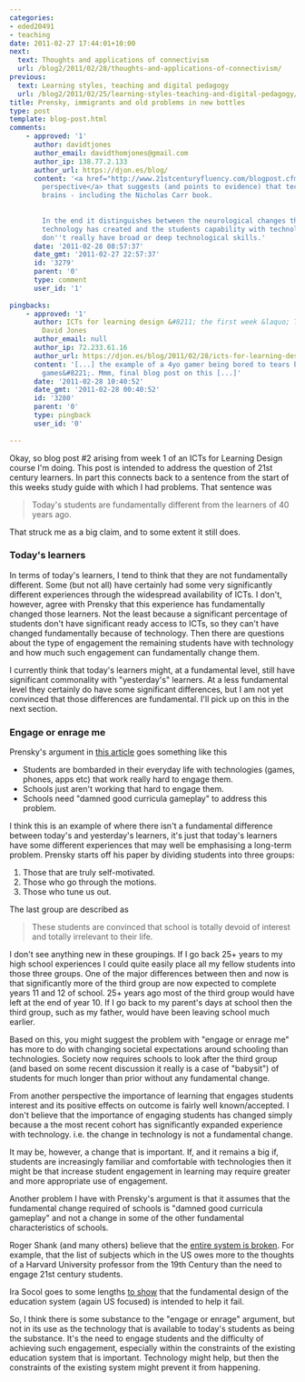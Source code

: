 ```yaml
---
categories:
- eded20491
- teaching
date: 2011-02-27 17:44:01+10:00
next:
  text: Thoughts and applications of connectivism
  url: /blog2/2011/02/28/thoughts-and-applications-of-connectivism/
previous:
  text: Learning styles, teaching and digital pedagogy
  url: /blog2/2011/02/25/learning-styles-teaching-and-digital-pedagogy/
title: Prensky, immigrants and old problems in new bottles
type: post
template: blog-post.html
comments:
    - approved: '1'
      author: davidtjones
      author_email: davidthomjones@gmail.com
      author_ip: 138.77.2.133
      author_url: https://djon.es/blog/
      content: '<a href="http://www.21stcenturyfluency.com/blogpost.cfm?blogID=1746" rel="nofollow">Another
        perspective</a> that suggests (and points to evidence) that technology is changing
        brains - including the Nicholas Carr book.
    
    
        In the end it distinguishes between the neurological changes that exposure to
        technology has created and the students capability with technologies. i.e. they
        don''t really have broad or deep technological skills.'
      date: '2011-02-28 08:57:37'
      date_gmt: '2011-02-27 22:57:37'
      id: '3279'
      parent: '0'
      type: comment
      user_id: '1'
    
pingbacks:
    - approved: '1'
      author: ICTs for learning design &#8211; the first week &laquo; The Weblog of (a)
        David Jones
      author_email: null
      author_ip: 72.233.61.16
      author_url: https://djon.es/blog/2011/02/28/icts-for-learning-design-the-first-week/
      content: '[...] the example of a 4yo gamer being bored to tears by &#8220;learning
        games&#8221;. Mmm, final blog post on this [...]'
      date: '2011-02-28 10:40:52'
      date_gmt: '2011-02-28 00:40:52'
      id: '3280'
      parent: '0'
      type: pingback
      user_id: '0'
    
---
```

Okay, so blog post #2 arising from week 1 of an ICTs for Learning Design course I'm doing. This post is intended to address the question of 21st century learners. In part this connects back to a sentence from the start of this weeks study guide with which I had problems. That sentence was

> Today's students are fundamentally different from the learners of 40 years ago.

That struck me as a big claim, and to some extent it still does.

### Today's learners

In terms of today's learners, I tend to think that they are not fundamentally different. Some (but not all) have certainly had some very significantly different experiences through the widespread availability of ICTs. I don't, however, agree with Prensky that this experience has fundamentally changed those learners. Not the least because a significant percentage of students don't have significant ready access to ICTs, so they can't have changed fundamentally because of technology. Then there are questions about the type of engagement the remaining students have with technology and how much such engagement can fundamentally change them.

I currently think that today's learners might, at a fundamental level, still have significant commonality with "yesterday's" learners. At a less fundamental level they certainly do have some significant differences, but I am not yet convinced that those differences are fundamental. I'll pick up on this in the next section.

### Engage or enrage me

Prensky's argument in [this article](http://net.educause.edu/ir/library/pdf/erm0553.pdf) goes something like this

- Students are bombarded in their everyday life with technologies (games, phones, apps etc) that work really hard to engage them.
- Schools just aren't working that hard to engage them.
- Schools need "damned good curricula gameplay" to address this problem.

I think this is an example of where there isn't a fundamental difference between today's and yesterday's learners, it's just that today's learners have some different experiences that may well be emphasising a long-term problem. Prensky starts off his paper by dividing students into three groups:

1. Those that are truly self-motivated.
2. Those who go through the motions.
3. Those who tune us out.

The last group are described as

> These students are convinced that school is totally devoid of interest and totally irrelevant to their life.

I don't see anything new in these groupings. If I go back 25+ years to my high school experiences I could quite easily place all my fellow students into those three groups. One of the major differences between then and now is that significantly more of the third group are now expected to complete years 11 and 12 of school. 25+ years ago most of the third group would have left at the end of year 10. If I go back to my parent's days at school then the third group, such as my father, would have been leaving school much earlier.

Based on this, you might suggest the problem with "engage or enrage me" has more to do with changing societal expectations around schooling than technologies. Society now requires schools to look after the third group (and based on some recent discussion it really is a case of "babysit") of students for much longer than prior without any fundamental change.

From another perspective the importance of learning that engages students interest and its positive effects on outcome is fairly well known/accepted. I don't believe that the importance of engaging students has changed simply because a the most recent cohort has significantly expanded experience with technology. i.e. the change in technology is not a fundamental change.

It may be, however, a change that is important. If, and it remains a big if, students are increasingly familiar and comfortable with technologies then it might be that increase student engagement in learning may require greater and more appropriate use of engagement.

Another problem I have with Prensky's argument is that it assumes that the fundamental change required of schools is "damned good curricula gameplay" and not a change in some of the other fundamental characteristics of schools.

Roger Shank (and many others) believe that the [entire system is broken](http://www.rogerschank.com/education.html). For example, that the list of subjects which in the US owes more to the thoughts of a Harvard University professor from the 19th Century than the need to engage 21st century students.

Ira Socol goes to some lengths [to show](http://speedchange.blogspot.com/2010/09/designed-to-fail-education-in-america.html) that the fundamental design of the education system (again US focused) is intended to help it fail.

So, I think there is some substance to the "engage or enrage" argument, but not in its use as the technology that is available to today's students as being the substance. It's the need to engage students and the difficulty of achieving such engagement, especially within the constraints of the existing education system that is important. Technology might help, but then the constraints of the existing system might prevent it from happening.
